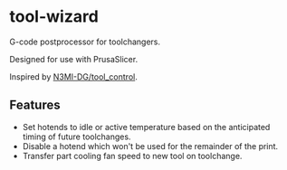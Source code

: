 # tool-wizard

G-code postprocessor for toolchangers.

Designed for use with PrusaSlicer.

Inspired by [N3MI-DG/tool_control](https://github.com/N3MI-DG/tool_control).

## Features

* Set hotends to idle or active temperature based on the anticipated timing of future toolchanges.
* Disable a hotend which won't be used for the remainder of the print.
* Transfer part cooling fan speed to new tool on toolchange.
